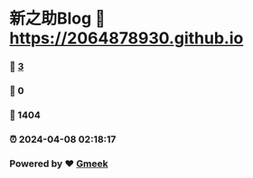 # 新之助Blog :link: https://2064878930.github.io 
### :page_facing_up: [3](https://2064878930.github.io/tag.html) 
### :speech_balloon: 0 
### :hibiscus: 1404 
### :alarm_clock: 2024-04-08 02:18:17 
### Powered by :heart: [Gmeek](https://github.com/Meekdai/Gmeek)
